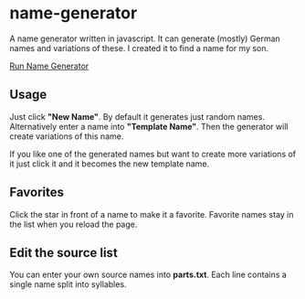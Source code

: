 # name-generator

A name generator written in javascript. It can generate (mostly) German names and variations of these. I created it to find a name for my son.

[Run Name Generator](https://andreashackel.de/name-generator)

## Usage

Just click **"New Name"**. By default it generates just random names. Alternatively enter a name into **"Template Name"**. Then the generator will create variations of this name.

If you like one of the generated names but want to create more variations of it just click it and it becomes the new template name.

## Favorites

Click the star in front of a name to make it a favorite. Favorite names stay in the list when you reload the page.

## Edit the source list

You can enter your own source names into **parts.txt**. Each line contains a single name split into syllables.
